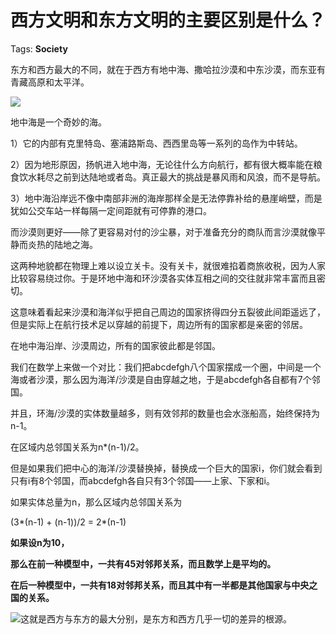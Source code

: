 # 西方文明和东方文明的主要区别是什么？

Tags: **Society**

东方和西方最大的不同，就在于西方有地中海、撒哈拉沙漠和中东沙漠，而东亚有青藏高原和太平洋。

![](https://pic2.zhimg.com/50/v2-017229896d6ebf436ee5af632838e5fc_hd.jpg?source=1940ef5c)  


地中海是一个奇妙的海。

1）它的内部有克里特岛、塞浦路斯岛、西西里岛等一系列的岛作为中转站。

2）因为地形原因，扬帆进入地中海，无论往什么方向航行，都有很大概率能在粮食饮水耗尽之前到达陆地或者岛。真正最大的挑战是暴风雨和风浪，而不是导航。

3）地中海沿岸远不像中南部非洲的海岸那样全是无法停靠补给的悬崖峭壁，而是犹如公交车站一样每隔一定间距就有可停靠的港口。

而沙漠则更好——除了更容易对付的沙尘暴，对于准备充分的商队而言沙漠就像平静而炎热的陆地之海。

这两种地貌都在物理上难以设立关卡。没有关卡，就很难掐着商旅收税，因为人家比较容易绕过你。于是环地中海和环沙漠各实体互相之间的交往就非常丰富而且密切。

这意味着看起来沙漠和海洋似乎把自己周边的国家挤得四分五裂彼此间距遥远了，但是实际上在航行技术足以穿越的前提下，周边所有的国家都是亲密的邻居。

在地中海沿岸、沙漠周边，所有的国家彼此都是邻国。

我们在数学上来做一个对比：我们把abcdefgh八个国家摆成一个圈，中间是一个海或者沙漠，那么因为海洋/沙漠是自由穿越之地，于是abcdefgh各自都有7个邻国。

并且，环海/沙漠的实体数量越多，则有效邻邦的数量也会水涨船高，始终保持为n-1。

在区域内总邻国关系为n*(n-1)/2。

但是如果我们把中心的海洋/沙漠替换掉，替换成一个巨大的国家i，你们就会看到只有i有8个邻国，而abcdefgh各自只有3个邻国——上家、下家和i。

如果实体总量为n，那么区域内总邻国关系为

(3*(n-1) + (n-1))/2 = 2*(n-1)

**如果设n为10，**

**那么在前一种模型中，一共有45对邻邦关系，而且数学上是平均的。**

**在后一种模型中，一共有18对邻邦关系，而且其中有一半都是其他国家与中央之国的关系。**

![](https://pic3.zhimg.com/50/v2-9fe362b3276b69b4429552d993dfb777_hd.jpg?source=1940ef5c)这就是西方与东方的最大分别，是东方和西方几乎一切的差异的根源。



